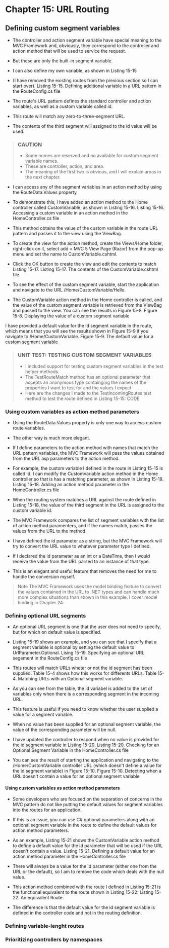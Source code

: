 # Chapter 15: URL Routing

## Defining custom segment variables

* The controller and action segment variable have special meaning to the MVC Framework and, obviously, they correspond to the controller and action method that will be used to service the request.
* But these are only the built-in segment variable.
* I can also define my own variable, as shown in Listing 15-15
* (I have removed the existing routes from the previous section so I can start over).
    Listing 15-15. Defining additional variable in a URL pattern in the RouteConfig.cs file

* The route's URL pattern defines the standard controller and action variables, as well as a custom variable called id.
* This route will match any zero-to-three-segment URL.
* The contents of the third segment will assigned to the id value will be used.

> ### CAUTION
>
> * Some nomes are reserved and no available for custom segment variable names.
> * These are controller, action, and area.
> * The meaning of the first two is obvious, and I will explain areas in the next chapter.

* I can access any of the segment variables in an action method by using the RouteData.Values property
* To demonstrate this, I have added an action method to the Home controller called CustomVariable, as shown in Listing 15-16.
    Listing 15-16. Accessing a custom variable in an action method in the HomeController.cs file

* This method obtains the value of the custom variable in the route URL pattern and passes it to the view using the ViewBag.
* To create the view for the action method, create the Views/Home folder, right-click on it, select add > MVC 5 View Page (Razor) from the pop-up menu and set the name to CustomVariable.cshtml.
* Click the OK button to create the view and edit the contents to match Listing 15-17.
    Listing 15-17. The contents of the CustomVariable.cshtml file.

* To see the effect of the custom segment variable, start the application and navigate to the URL /Home/CustomVariable/Hello.
* The CustomVariable action method in the Home controller is called, and the value of the custom segment variable is retrieved from the ViewBag and passed to the view.
You can see the results in Figure 15-8.
    Figure 15-8. Displaying the value of a custom segment variable

I have provided a default value for the id segment variable in the route, which means that you will see the results shown in Figure 15-9 if you navigate to /Home/CustomVariable.
    Figure 15-9. The default value for a custom segment variable

> ### UNIT TEST: TESTING CUSTOM SEGMENT VARIABLES
>
> * I included support for testing custom segment variables in the test helper methods.
> * The TestRouteMatch method has an optional parameter that accepts an anonymous type containging the names of the properties I want to test for and the values I expect.
> * Here are the changes I made to the TestIncomingRoutes test method to test the route defined in Listing 15-15:
>     CODE

### Using custom variables as action method parameters

* Using the RouteData.Values property is only one way to access custom route variables.
* The other way is much more elegant.
* If I define parameters to the action method with names that match the URL pattern variables, the MVC Framework will pass the values obtained from the URL asp parameters to the action method.
* For example, the custom variable I defined in the route in Listing 15-15 is called id.
I can modify the CustomVariable action method in the Home controller so that is has a matching parameter, as shown in Listing 15-18.
    Listing 15-18. Adding an action method parameter in the HomeController.cs file

* When the routing system matches a URL against the route defined in Listing 15-18, the value of the third segment in the URL is assigned to the custom variable id.
* The MVC Framework compares the list of segment variables with the list of action method paramenters, and if the names match, passes the values from the URL to the method.

* I have defined the id parameter as a string, but the MVC Framework will try to convert the URL value to whatever parameter type I defined.
* If I declared the id parameter as an int or a DateTime, then I would receive the value from the URL parsed to an instance of that type.
* This is an elegant and useful feature that removes the need for me to handle the conversion myself.

> Note The MVC Framework uses the model binding feature to convert the values contained in the  URL to .NET types and can handle much more complex situations than shown in this example. I cover model binding in Chapter 24.

### Defining optional URL segments

* An optional URL segment is one that the user does not need to specify, but for which on default value is specified.
* Listing 15-19 shows an example, and you can see that I specify that a segment variable is optional by setting the default value to UrlParameter.Optional.
    Lising 15-19. Specifying an optional URL segement in the RouteConfig.cs file

* This routes will match URLs wheter or not the id segment has been supplied. Table 15-4 shows how this works for differents URLs.
    Table 15-4. Matching URLs with an Optional segment variable.

* As you can see from the table, the id variabel is added to the set of variables only when there is a corresponding segment in the incoming URL.
* This feature is useful if you need to know whether the user supplied a value for a segment variable.
* When no value has been supplied for an optional segment variable, the value of the corresponding parameter will be null.
* I have updated the controller to respond when no value is provided for the id segment variable in Listing 15-20.
    Listing 15-20. Checking for an Optional Segment Variable in the HomeController.cs file

* You can see the result of starting the application and navigating to the /Home/CustomVariable controller URL (which doesn't define a value for the id segment variable) in Figure 15-10.
    Figure 15-10. Detecting when a URL doesn't contain a value for an optional segment variable

#### Using custom variables as action method parameters

* Some developers who are focused on the separation of concerns in the MVC pattern do not like putting the default values for segment variables into the routes for an application.
* If this is an issue, you can use C# optional parameters along with an optional segment variable in the route to define the default values for action method parameters.
* As an example, Listing 15-21 shows the CustomVariable action method to define a default value for the id parameter that will be used if the URL doesn't contain a value.
	Listing 15-21. Defining a default value for an action method parameter in the HomeController.cs file

* There will always be a value for the id parameter (either one from the URL or the default), so I am to remove the code which deals with the null value.
* This action method combined with the route I defined in Listing 15-21 is the functional equivalent to the route shown in Listing 15-22:
    Listing 15-22. An equivalent Route

* The difference is that the default value for the id segment variable is defined in the controller code and not in the routing definition.

### Defining variable-lenght routes

### Prioritizing controllers by namespaces

<!--
# Chapter 15: URL Routing
## Defining custom segment variables
### Defining optional URL segments
#### Using custom variables as action method parameters

> SUMMARRY AND UPDATE ==========================
.
> CONTENTS =====================================
# Chapter 15: URL Routing
## Defining custom segment variables
### Defining optional URL segments
#### Using custom variables as action method parameters
### Defining variable-lenght routes
### Prioritizing controllers by namespaces
.
> GITHUB =====================================
https://github.com/deyran/asp-dot-net-training/blob/main/pro-asp-net-mvc/chapter-15/gg-defining-custom-segment-variables.md
.
> # ==========================================
#DotNet #csharp #csharpdotnet #dotnetcore #csharpdeveloper #dotnetdevelopers #aspnetcore #ASPNET #aspdotnet #IT #developer #TI #tecnologia #DevOps #desenvolvedor #programador #software #homeoffice #dev #tecnologiadainformacao #devs #code #programacao #programação #tecnologiadainformação #sistemasdeinformação #engenhariadesoftware #GitHub #ASPNETMVC #ASPNET #MVC #core #MVC #route #urlroute #urlroting #urlpatterns #RoutingSystem
-->
